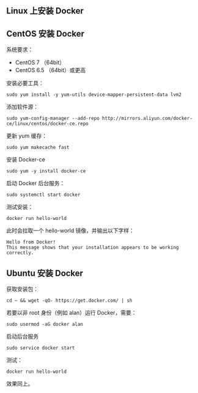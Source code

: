 ## Linux 上安装 Docker

## CentOS 安装 Docker

系统要求：

- CentOS 7 （64bit）
- CentOS 6.5 （64bit）或更高

安装必要工具：

```
sudo yum install -y yum-utils device-mapper-persistent-data lvm2
```

添加软件源：

```
sudo yum-config-manager --add-repo http://mirrors.aliyun.com/docker-ce/linux/centos/docker-ce.repo
```

更新 yum 缓存：

```
sudo yum makecache fast
```

安装 Docker-ce

```
sudo yum -y install docker-ce
```

启动 Docker 后台服务：

```
sudo systemctl start docker
```

测试安装：

```
docker run hello-world
```

此时会拉取一个 hello-world 镜像，并输出以下字样：

```
Hello from Docker!
This message shows that your installation appears to be working correctly.
```

## Ubuntu 安装 Docker

获取安装包：

```
cd ~ && wget -qO- https://get.docker.com/ | sh
```

若要以非 root 身份（例如 alan）运行 Docker，需要：

```
sudo usermod -aG docker alan
```

启动后台服务

```
sudo service docker start
```

测试：

```
docker run hello-world
```

效果同上。